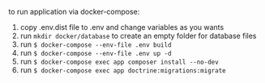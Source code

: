 to run application via docker-compose:
  1. copy .env.dist file to .env and change variables as you wants
  2. run `mkdir docker/database` to create an empty folder for database files
  3. run `$ docker-compose --env-file .env build`
  4. run `$ docker-compose --env-file .env up -d`
  5. run `$ docker-compose exec app composer install --no-dev`
  6. run `$ docker-compose exec app doctrine:migrations:migrate`